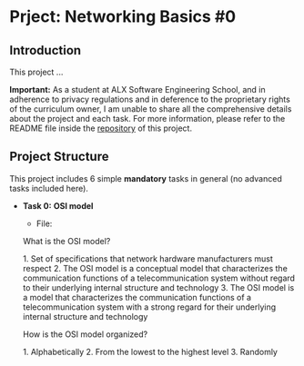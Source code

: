 # Prject: Networking Basics #0

## Introduction
This project ...  

**Important:** As a student at ALX Software Engineering School, and in adherence to privacy regulations and in deference to the proprietary rights of the curriculum owner, I am unable to share all the comprehensive details about the project and each task.
For more information, please refer to the README file inside the [repository](https://github.com/malhaouit/alx-system_engineering-devops/blob/master/README.md) of this project.

## Project Structure
This project includes 6 simple **mandatory** tasks in general (no advanced tasks included here).  

- **Task 0:** __OSI model__  
	+ File:  

	What is the OSI model?

	1\. Set of specifications that network hardware manufacturers must respect
	2\. The OSI model is a conceptual model that characterizes the communication functions of a telecommunication system without regard to their underlying internal structure and technology
	3\. The OSI model is a model that characterizes the communication functions of a telecommunication system with a strong regard for their underlying internal structure and technology  

	How is the OSI model organized?

	1\. Alphabetically
	2\. From the lowest to the highest level
	3\. Randomly

